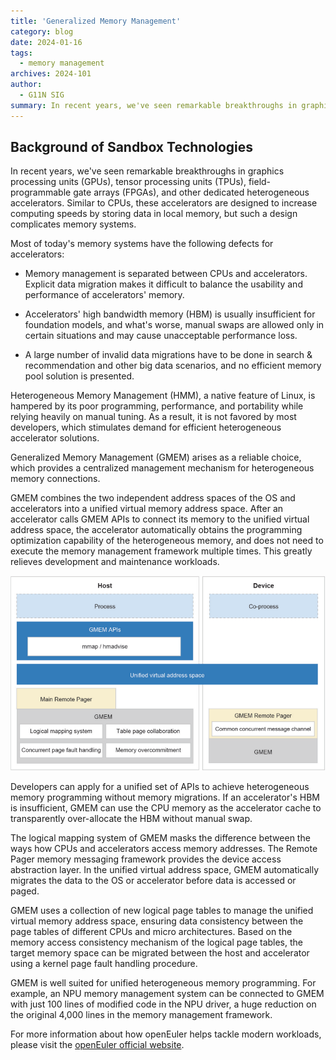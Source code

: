 ```yaml
---
title: 'Generalized Memory Management'
category: blog
date: 2024-01-16
tags:
  - memory management
archives: 2024-101
author:
  - G11N SIG
summary: In recent years, we've seen remarkable breakthroughs in graphics processing units (GPUs), tensor processing units (TPUs), field-programmable gate arrays (FPGAs), and other dedicated heterogeneous accelerators. Similar to CPUs, these accelerators are designed to increase computing speeds by storing data in local memory, but such a design complicates memory systems.
---
```


## Background of Sandbox Technologies

In recent years, we've seen remarkable breakthroughs in graphics processing units (GPUs), tensor processing units (TPUs), field-programmable gate arrays (FPGAs), and other dedicated heterogeneous accelerators. Similar to CPUs, these accelerators are designed to increase computing speeds by storing data in local memory, but such a design complicates memory systems.

Most of today's memory systems have the following defects for accelerators:

-	Memory management is separated between CPUs and accelerators. Explicit data migration makes it difficult to balance the usability and performance of accelerators' memory.

-	Accelerators' high bandwidth memory (HBM) is usually insufficient for foundation models, and what's worse, manual swaps are allowed only in certain situations and may cause unacceptable performance loss.

-	A large number of invalid data migrations have to be done in search & recommendation and other big data scenarios, and no efficient memory pool solution is presented.

Heterogeneous Memory Management (HMM), a native feature of Linux, is hampered by its poor programming, performance, and portability while relying heavily on manual tuning. As a result, it is not favored by most developers, which stimulates demand for efficient heterogeneous accelerator solutions.

Generalized Memory Management (GMEM) arises as a reliable choice, which provides a centralized management mechanism for heterogeneous memory connections.

GMEM combines the two independent address spaces of the OS and accelerators into a unified virtual memory address space. After an accelerator calls GMEM APIs to connect its memory to the unified virtual address space, the accelerator automatically obtains the programming optimization capability of the heterogeneous memory, and does not need to execute the memory management framework multiple times. This greatly relieves development and maintenance workloads.

<img src="./media/image1.png" width="1000" >

Developers can apply for a unified set of APIs to achieve heterogeneous memory programming without memory migrations. If an accelerator's HBM is insufficient, GMEM can use the CPU memory as the accelerator cache to transparently over-allocate the HBM without manual swap.

The logical mapping system of GMEM masks the difference between the ways how CPUs and accelerators access memory addresses. The Remote Pager memory messaging framework provides the device access abstraction layer. In the unified virtual address space, GMEM automatically migrates the data to the OS or accelerator before data is accessed or paged.

GMEM uses a collection of new logical page tables to manage the unified virtual memory address space, ensuring data consistency between the page tables of different CPUs and micro architectures. Based on the memory access consistency mechanism of the logical page tables, the target memory space can be migrated between the host and accelerator using a kernel page fault handling procedure.

GMEM is well suited for unified heterogeneous memory programming. For example, an NPU memory management system can be connected to GMEM with just 100 lines of modified code in the NPU driver, a huge reduction on the original 4,000 lines in the memory management framework.

For more information about how openEuler helps tackle modern workloads, please visit the [openEuler official website](https://www.openeuler.org/en/).

